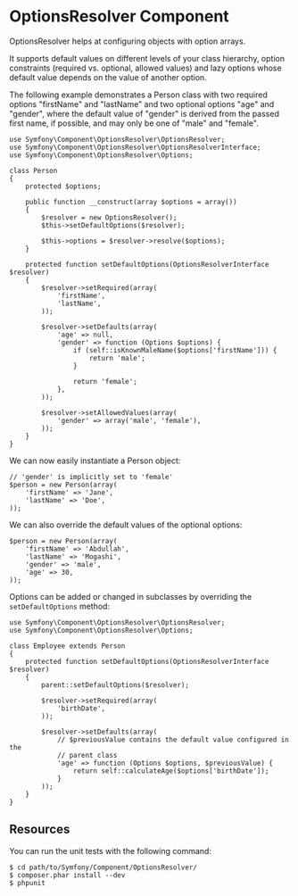 OptionsResolver Component
=========================

OptionsResolver helps at configuring objects with option arrays.

It supports default values on different levels of your class hierarchy,
option constraints (required vs. optional, allowed values) and lazy options
whose default value depends on the value of another option.

The following example demonstrates a Person class with two required options
"firstName" and "lastName" and two optional options "age" and "gender", where
the default value of "gender" is derived from the passed first name, if
possible, and may only be one of "male" and "female".

    use Symfony\Component\OptionsResolver\OptionsResolver;
    use Symfony\Component\OptionsResolver\OptionsResolverInterface;
    use Symfony\Component\OptionsResolver\Options;

    class Person
    {
        protected $options;

        public function __construct(array $options = array())
        {
            $resolver = new OptionsResolver();
            $this->setDefaultOptions($resolver);

            $this->options = $resolver->resolve($options);
        }

        protected function setDefaultOptions(OptionsResolverInterface $resolver)
        {
            $resolver->setRequired(array(
                'firstName',
                'lastName',
            ));

            $resolver->setDefaults(array(
                'age' => null,
                'gender' => function (Options $options) {
                    if (self::isKnownMaleName($options['firstName'])) {
                        return 'male';
                    }

                    return 'female';
                },
            ));

            $resolver->setAllowedValues(array(
                'gender' => array('male', 'female'),
            ));
        }
    }

We can now easily instantiate a Person object:

    // 'gender' is implicitly set to 'female'
    $person = new Person(array(
        'firstName' => 'Jane',
        'lastName' => 'Doe',
    ));

We can also override the default values of the optional options:

    $person = new Person(array(
        'firstName' => 'Abdullah',
        'lastName' => 'Mogashi',
        'gender' => 'male',
        'age' => 30,
    ));

Options can be added or changed in subclasses by overriding the `setDefaultOptions`
method:

    use Symfony\Component\OptionsResolver\OptionsResolver;
    use Symfony\Component\OptionsResolver\Options;

    class Employee extends Person
    {
        protected function setDefaultOptions(OptionsResolverInterface $resolver)
        {
            parent::setDefaultOptions($resolver);

            $resolver->setRequired(array(
                'birthDate',
            ));

            $resolver->setDefaults(array(
                // $previousValue contains the default value configured in the
                // parent class
                'age' => function (Options $options, $previousValue) {
                    return self::calculateAge($options['birthDate']);
                }
            ));
        }
    }



Resources
---------

You can run the unit tests with the following command:

    $ cd path/to/Symfony/Component/OptionsResolver/
    $ composer.phar install --dev
    $ phpunit
